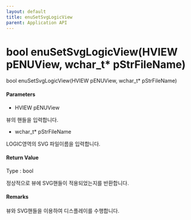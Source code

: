 ```yaml
---
layout: default
title: enuSetSvgLogicView
parent: Application API
---
```

# bool enuSetSvgLogicView\(HVIEW pENUView, wchar\_t\* pStrFileName\)

bool enuSetSvgLogicView\(HVIEW pENUView, wchar\_t\* pStrFileName\)

#### Parameters

* HVIEW pENUView

뷰의 핸들을 입력합니다.

* wchar\_t\* pStrFileName

LOGIC영역의 SVG 파일이름을 입력합니다.

#### Return Value

Type : bool

정상적으로 뷰에 SVG핸들이 적용되었는지를 반환합니다.

#### Remarks

뷰와 SVG핸들을 이용하여 디스플레이를 수행합니다.

